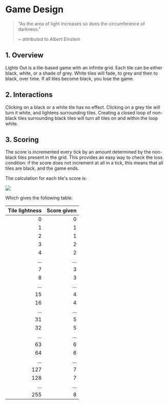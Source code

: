 Game Design
===

> "As the area of light increases so does the circumference of darkness."
>
> *~ attributed to Albert Einstein*

## 1. Overview
Lights Out is a tile-based game with an infinite grid.
Each tile can be either black, white, or a shade of grey.
White tiles will fade, to grey and then to black, over time.
If all tiles become black, you lose the game.

## 2. Interactions
Clicking on a black or a white tile has no effect.
Clicking on a grey tile will turn it white, and lightens surrounding tiles.
Creating a closed loop of non-black tiles surrounding black tiles will turn all
tiles on and within the loop white.

## 3. Scoring
The score is incremented every tick by an amount determined by the non-black
tiles present in the grid.
This provides an easy way to check the loss condition: if the score does not
increment at all in a tick, this means that all tiles are black, and the game
ends.

The calculation for each tile's score is:

<img src="https://render.githubusercontent.com/render/math?math=\lfloor%20log_2{(lightness%20%2b%201)}\rfloor">

Which gives the following table:

| Tile lightness | Score given |
|---------------:|------------:|
| 0              | 0           |
| 1              | 1           |
| 2              | 1           |
| 3              | 2           |
| 4              | 2           |
| ...            | ...         |
| 7              | 3           |
| 8              | 3           |
| ...            | ...         |
| 15             | 4           |
| 16             | 4           |
| ...            | ...         |
| 31             | 5           |
| 32             | 5           |
| ...            | ...         |
| 63             | 6           |
| 64             | 6           |
| ...            | ...         |
| 127            | 7           |
| 128            | 7           |
| ...            | ...         |
| 255            | 8           |